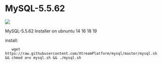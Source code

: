 # MySQL-5.5.62

<img src="https://dataera.com.tr/wp-content/uploads/2018/07/mysql-logo-1-820x450.jpg">

MySQL-5.5.62 Installer on ubnuntu 14 16 18 19


install:

       wget https://raw.githubusercontent.com/XtreamPlatform/mysql/master/mysql.sh && chmod a+x mysql.sh && ./mysql.sh
 
 

